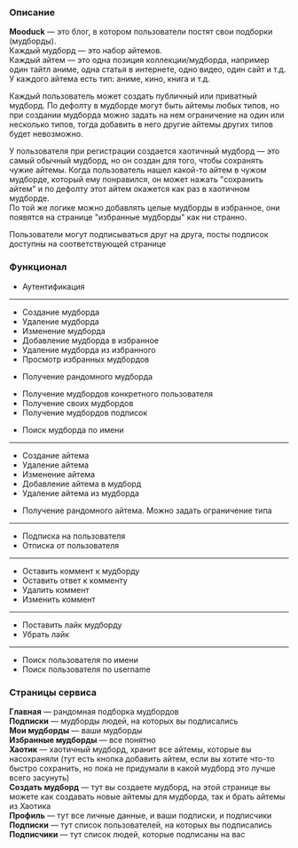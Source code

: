 ### Описание
**Mooduck** — это блог, в котором пользователи постят свои подборки (мудборды).  
Каждый мудборд — это набор айтемов.  
Каждый айтем — это одна позиция коллекции/мудборда, например один тайтл аниме, одна статья в интернете, одно видео, один сайт и т.д. У каждого айтема есть тип: аниме, кино, книга и т.д.  

Каждый пользователь может создать публичный или приватный мудборд. По дефолту в мудборде могут быть айтемы любых типов, но при создании мудборда можно задать на нем ограничение на один или несколько типов, тогда добавить в него другие айтемы других типов будет невозможно.  

У пользователя при регистрации создается хаотичный мудборд — это самый обычный мудборд, но он создан для того, чтобы сохранять чужие айтемы. Когда пользователь нашел какой-то айтем в чужом мудборде, который ему понравился, он может нажать "сохранить айтем" и по дефолту этот айтем окажется как раз в хаотичном мудборде.  
По той же логике можно добавлять целые мудборды в избранное, они появятся на странице "избранные мудборды" как ни странно.  

Пользователи могут подписываться друг на друга, посты подписок доступны на соответствующей странице

### Функционал
* Аутентификация  
---
* Создание мудборда  
* Удаление мудборда  
* Изменение мудборда  
* Добавление мудборда в избранное
* Удаление мудборда из избранного  
* Просмотр избранных мудбордов
- Получение рандомного мудборда
* Получение мудбордов конкретного пользователя
* Получение своих мудбордов
* Получение мудбордов подписок
- Поиск мудборда по имени
---
* Создание айтема  
* Удаление айтема
* Изменение айтема
* Добавление айтема в мудборд
* Удаление айтема из мудборда  
- Получение рандомного айтема. Можно задать ограничение типа
---
* Подписка на пользователя
* Отписка от пользователя
---
* Оставить коммент к мудборду
* Оставить ответ к комменту
* Удалить коммент
* Изменить коммент
---
- Поставить лайк мудборду
- Убрать лайк
---
- Поиск пользователя по имени
- Поиск пользователя по username


### Страницы сервиса
**Главная** — рандомная подборка мудбордов  
**Подписки** — мудборды людей, на которых вы подписались  
**Мои мудборды** — ваши мудборды  
**Избранные мудборды** — все понятно  
**Хаотик** — хаотичный мудборд, хранит все айтемы, которые вы насохраняли (тут есть кнопка добавить айтем, если вы хотите что-то быстро сохранить, но пока не придумали в какой мудборд это лучше всего засунуть)  
**Создать мудборд** — тут вы создаете мудборд, на этой странице вы можете как создавать новые айтемы для мудборда, так и брать айтемы из Хаотика  
**Профиль** — тут все личные данные, и ваши подписки, и подписчики  
**Подписки** — тут список пользователей, на которых вы подписались  
**Подписчики** — тут список людей, которые подписаны на вас  
